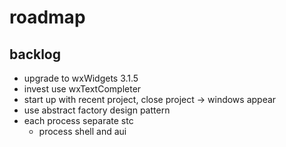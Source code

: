 # roadmap

## backlog
- upgrade to wxWidgets 3.1.5
- invest use wxTextCompleter
- start up with recent project, close project
  -> windows appear
- use abstract factory design pattern
- each process separate stc
  - process shell and aui
